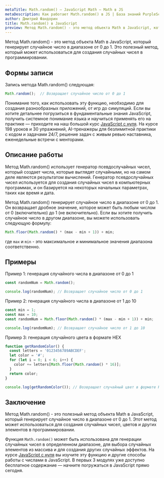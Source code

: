 ```yaml
---
metaTitle: Math.random() – JavaScript Math – Math в JS
metaDescription: Как работает Math.random() в JS | База знаний PurpleSchool
author: Дмитрий Фандорин
title: Math.random() в JavaScript
preview: Метод Math.random() - это метод объекта Math в JavaScript, который генерирует случайное число в диапазоне от 0 до 1...
---
```


Метод Math.random() - это метод объекта Math в JavaScript, который генерирует случайное число в диапазоне от 0 до 1. Это полезный метод, который может использоваться для создания случайных чисел в программировании.

## Формы записи

Запись метода Math.random() следующая:

```javascript
Math.random();  // Возвращает случайное число от 0 до 1
```

Понимание того, как использовать эту функцию, необходимо для создания разнообразных приложений, от игр до симуляций. Если вы хотите детальнее погрузиться в фундаментальные знания JavaScript, получить системное понимание языка и научиться применять его на практике — приходите на наш большой курс [JavaScript с нуля](https://purpleschool.ru/course/javascript-basics?utm_source=knowledgebase&utm_medium=text&utm_campaign=math-random-v-javascript). На курсе 198 уроков и 30 упражнений, AI-тренажеры для безлимитной практики с кодом и задачами 24/7, решение задач с живым ревью наставника, еженедельные встречи с менторами.

## Описание работы

Метод Math.random() использует генератор псевдослучайных чисел, который создает числа, которые выглядят случайными, но на самом деле являются результатом вычислений. Генератор псевдослучайных чисел используется для создания случайных чисел в компьютерных программах, и он базируется на некоторых начальных параметрах, таких как время и дата.

Метод Math.random() генерирует случайное число в диапазоне от 0 до 1. Он возвращает дробное значение, которое может быть любым числом от 0 (включительно) до 1 (не включительно). Если вы хотите получить случайное число в другом диапазоне, вы можете использовать следующую формулу:

```javascript
Math.floor(Math.random() * (max - min + 1)) + min;
```

где `max` и `min` - это максимальное и минимальное значения диапазона соответственно.

## Примеры

Пример 1: генерация случайного числа в диапазоне от 0 до 1

```javascript
const randomNum = Math.random();

console.log(randomNum); // Возвращает случайное число от 0 до 1
```

Пример 2: генерация случайного числа в диапазоне от 1 до 10

```javascript
const min = 1;
const max = 10;
const randomNum = Math.floor(Math.random() * (max - min + 1)) + min;

console.log(randomNum); // Возвращает случайное число от 1 до 10
```

Пример 3: генерация случайного цвета в формате HEX

```javascript
function getRandomColor() {
  const letters = '0123456789ABCDEF';
  let color = '#';
  for (let i = 0; i < 6; i++) {
    color += letters[Math.floor(Math.random() * 16)];
  }
  return color;
}

console.log(getRandomColor()); // Возвращает случайный цвет в формате HEX
```

## Заключение

Метод Math.random() - это полезный метод объекта Math в JavaScript, который генерирует случайное число в диапазоне от 0 до 1. Этот метод может использоваться для создания случайных чисел, цветов и других элементов в программировании.

Функция `Math.random()` может быть использована для генерации случайных чисел в определенном диапазоне, для выбора случайных элементов из массива и для создания других случайных эффектов. На курсе [JavaScript с нуля](https://purpleschool.ru/course/javascript-basics?utm_source=knowledgebase&utm_medium=text&utm_campaign=math-random-v-javascript) вы изучите эту функцию и другие способы работы с числами в JavaScript. В первых 3 модулях уже доступно бесплатное содержание — начните погружаться в JavaScript прямо сегодня.
